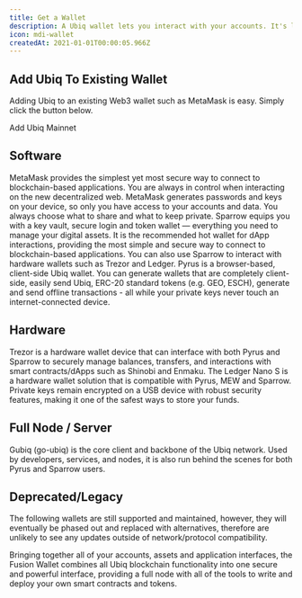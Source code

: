 ```yaml
---
title: Get a Wallet
description: A Ubiq wallet lets you interact with your accounts. It's like an internet banking application –  without the bank. You need a wallet to send funds, manage your assets and interact with Ubiq-based applications.
icon: mdi-wallet
createdAt: 2021-01-01T00:00:05.966Z
---
```


## Add Ubiq To Existing Wallet

Adding Ubiq to an existing Web3 wallet such as MetaMask is easy. Simply click the button below.

<add-network>Add Ubiq Mainnet</add-network>

## Software

<wallet-card wallet-id="metamask" href="https://metamask.io">
MetaMask provides the simplest yet most secure way to connect to blockchain-based applications. You are always in control when interacting on the new decentralized web. MetaMask generates passwords and keys on your device, so only you have access to your accounts and data. You always choose what to share and what to keep private.
</wallet-card>

<wallet-card wallet-id="sparrow">
Sparrow equips you with a key vault, secure login and token wallet — everything you need to manage your digital assets. It is the recommended hot wallet for dApp interactions, providing the most simple and secure way to connect to blockchain-based applications. You can also use Sparrow to interact with hardware wallets such as Trezor and Ledger.
</wallet-card>

<wallet-card wallet-id="pyrus" href="https://pyrus.ubiqsmart.com">
Pyrus is a browser-based, client-side Ubiq wallet. You can generate wallets that are completely client-side, easily send Ubiq, ERC-20 standard tokens (e.g. GEO, ESCH), generate and send offline transactions - all while your private keys never touch an internet-connected device.
</wallet-card>

## Hardware

<wallet-card wallet-id="trezor" href="https://trezor.io/">
Trezor is a hardware wallet device that can interface with both Pyrus and Sparrow to securely manage balances, transfers, and interactions with smart contracts/dApps such as Shinobi and Enmaku.
</wallet-card>

<wallet-card wallet-id="ledger" href="https://www.ledger.com/">
The Ledger Nano S is a hardware wallet solution that is compatible with Pyrus, MEW and Sparrow. Private keys remain encrypted on a USB device with robust security features, making it one of the safest ways to store your funds.
</wallet-card>

## Full Node / Server

<wallet-card wallet-id="gubiq" href="https://github.com/ubiq/go-ubiq/releases">
Gubiq (go-ubiq) is the core client and backbone of the Ubiq network. Used by developers, services, and nodes, it is also run behind the scenes for both Pyrus and Sparrow users.
</wallet-card>

## Deprecated/Legacy

The following wallets are still supported and maintained, however, they will eventually be phased out and replaced with alternatives, therefore are unlikely to see any updates outside of network/protocol compatibility.

<wallet-card wallet-id="fusion" href="https://github.com/ubiq/fusion/releases">
Bringing together all of your accounts, assets and application interfaces, the Fusion Wallet combines all Ubiq blockchain functionality into one secure and powerful interface, providing a full node with all of the tools to write and deploy your own smart contracts and tokens.
</wallet-card>
